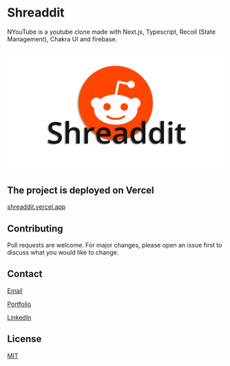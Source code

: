# Shreaddit

NYouTube is a youtube clone made with Next.js, Typescript, Recoil (State Management), Chakra UI and firebase.

![Image](./public/images/shreadditLogo.jpg)

## The project is deployed on Vercel

[shreaddit.vercel.app](https://shreaddit-r8b1aw45l-alfio-biondos-projects.vercel.app/)

## Contributing

Pull requests are welcome. For major changes, please open an issue first to discuss what you would like to change.

## Contact

[Email](alfiobiondo@icloud.com)

[Portfolio](alfiobiondo.github.io)

[LinkedIn](www.linkedin.com/in/alfio-biondo)

## License

[MIT](https://choosealicense.com/licenses/mit/#)
